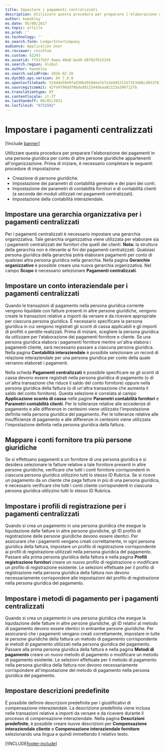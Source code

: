 ```yaml
---
title: Impostare i pagamenti centralizzati
description: Utilizzare questa procedura per preparare l'elaborazione dei pagamenti in una persona giuridica per conto di altre persone giuridiche appartenenti all'organizzazione.
author: kweekley
ms.date: 05/09/2017
ms.topic: article
ms.prod: ''
ms.technology: ''
ms.search.form: LedgerInterCompany
audience: Application User
ms.reviewer: roschlom
ms.custom: 62243
ms.assetid: ffd17b5f-9aea-40e0-be49-d8702f615256
ms.search.region: Global
ms.author: kweekley
ms.search.validFrom: 2016-02-28
ms.dyn365.ops.version: AX 7.0.0
ms.openlocfilehash: 524d4e59e9fad38bd9104ee7e7a3e9d5311b735340bcd03376fc0ebc48eb7174
ms.sourcegitcommit: 42fe9790ddf0bdad911544deaa82123a396712fb
ms.translationtype: HT
ms.contentlocale: it-IT
ms.lasthandoff: 08/05/2021
ms.locfileid: "6731502"
---
```

# <a name="set-up-centralized-payments"></a>Impostare i pagamenti centralizzati

[!include [banner](../includes/banner.md)]

Utilizzare questa procedura per preparare l'elaborazione dei pagamenti in una persona giuridica per conto di altre persone giuridiche appartenenti all'organizzazione. Prima di iniziare, è necessario completare le seguenti procedure di impostazione:

-   Creazione di persone giuridiche.
-   Impostazione dei parametri di contabilità generale e dei piani dei conti.
-   Impostazione dei parametri di contabilità fornitori e di contabilità clienti (a seconda dei moduli utilizzati nei pagamenti centralizzati).
-   Impostazione della contabilità interaziendale.

## <a name="set-up-an-organizational-hierarchy-for-centralized-payments"></a>Impostare una gerarchia organizzativa per i pagamenti centralizzati
Per i pagamenti centralizzati è necessario impostare una gerarchia organizzativa. Tale gerarchia organizzativa viene utilizzata per elaborare sia i pagamenti centralizzati dei fornitori che quelli dei clienti. **Nota:** la struttura della gerarchia non è rilevante ai fini dei pagamenti centralizzati. Qualsiasi persona giuridica della gerarchia potrà elaborare pagamenti per conto di qualsiasi altra persona giuridica nella gerarchia. Nella pagina **Gerarchie organizzative** è possibile creare una nuova gerarchia organizzativa. Nel campo **Scopo** è necessario selezionare **Pagamenti centralizzati**. 

## <a name="set-up-an-intercompany-account-for-centralized-payments"></a>Impostare un conto interaziendale per i pagamenti centralizzati
Quando le transazioni di pagamento nella persona giuridica corrente vengono liquidate con fatture presenti in altre persone giuridiche, vengono create le transazioni relative a importi da versare e da ricevere appropriate per ciascuna persona giuridica. È necessario specificare la persona giuridica in cui vengono registrati gli sconti di cassa applicabili e gli importi di profitti o perdite realizzati. Prima di iniziare, scegliere la persona giuridica da utilizzare per l'elaborazione dei pagamenti fornitore e cliente. Se una persona giuridica elabora i pagamenti fornitore mentre un'altra elabora i pagamenti cliente, sarà necessario passare a ciascuna persona giuridica. Nella pagina **Contabilità interaziendale** è possibile selezionare un record di relazione interaziendale per una persona giuridica per conto della quale verranno elaborati i pagamenti. 

Nella scheda **Pagamenti centralizzati** è possibile specificare se gli sconti di cassa devono essere registrati nella persona giuridica di pagamento (o di un'altra transazione che riduce il saldo del conto fornitore) oppure nella persona giuridica della fattura (o di un'altra transazione che aumenta il saldo del conto fornitore). Questa selezione è correlata al campo **Applicazione sconto di cassa** nelle pagine **Parametri contabilità fornitori** e **Parametri contabilità clienti**. Per le tolleranze relative alle eccedenze di pagamento e alle differenze in centesimi viene utilizzata l'impostazione definita nella persona giuridica del pagamento. Per le tolleranze relative alle insufficienze di pagamento e alle differenze in centesimi viene utilizzata l'impostazione definita nella persona giuridica della fattura.

## <a name="map-vendor-accounts-across-legal-entities"></a>Mappare i conti fornitore tra più persone giuridiche
Se si effettuano pagamenti a un fornitore di una persona giuridica e si desidera selezionare le fatture relative a tale fornitore presenti in altre persone giuridiche, verificare che tutti i conti fornitore corrispondenti in ciascuna persona giuridica utilizzino tutti lo stesso ID Rubrica. Se si riceve un pagamento da un cliente che paga fatture in più di una persona giuridica, è necessario verificare che tutti i conti cliente corrispondenti in ciascuna persona giuridica utilizzino tutti lo stesso ID Rubrica.

## <a name="set-up-posting-profiles-for-centralized-payments"></a>Impostare i profili di registrazione per i pagamenti centralizzati
Quando si crea un pagamento in una persona giuridica che esegue la liquidazione delle fatture in altre persone giuridiche, gli ID profilo di registrazione delle persone giuridiche devono essere identici. Per assicurare che i pagamenti vengano creati correttamente, in ogni persona giuridica della fattura, impostare un profilo di registrazione corrispondente ai profili di registrazione utilizzati nella persona giuridica del pagamento. Passare alla prima persona giuridica della fattura e nella pagina **Profili registrazione fornitori** creare un nuovo profilo di registrazione o modificare un profilo di registrazione esistente. Le selezioni effettuate per il profilo di registrazione nella persona giuridica della fattura non devono necessariamente corrispondere alle impostazioni del profilo di registrazione nella persona giuridica del pagamento.

## <a name="set-up-methods-of-payment-for-centralized-payments"></a>Impostare i metodi di pagamento per i pagamenti centralizzati
Quando si crea un pagamento in una persona giuridica che esegue la liquidazione delle fatture in altre persone giuridiche, gli ID relativi al metodo di pagamento devono essere identici in entrambe persone giuridiche. Per assicurarsi che i pagamenti vengano creati correttamente, impostare in tutte le persone giuridiche della fattura un metodo di pagamento corrispondente ai metodi di pagamento utilizzati nella persona giuridica del pagamento. Passare alla prima persona giuridica della fattura e nella pagina **Metodi di pagamento** creare un nuovo metodo di pagamento o modificare un metodo di pagamento esistente. Le selezioni effettuate per il metodo di pagamento nella persona giuridica della fattura non devono necessariamente corrispondere all'impostazione del metodo di pagamento nella persona giuridica del pagamento.

## <a name="set-up-default-descriptions"></a>Impostare descrizioni predefinite
È possibile definire descrizioni predefinite per i giustificativi di compensazione interaziendale. La descrizione predefinita viene inclusa nelle transazioni relative a importi da versare e da ricevere durante il processo di compensazione interaziendale. Nella pagina **Descrizioni predefinite**, è possibile creare nuove descrizioni per **Compensazione interaziendale cliente** e **Compensazione interaziendale fornitore** selezionando una lingua e quindi immettendo il relativo testo.





[!INCLUDE[footer-include](../../includes/footer-banner.md)]